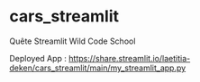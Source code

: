 # cars_streamlit
Quête Streamlit Wild Code School

Deployed App : https://share.streamlit.io/laetitia-deken/cars_streamlit/main/my_streamlit_app.py
